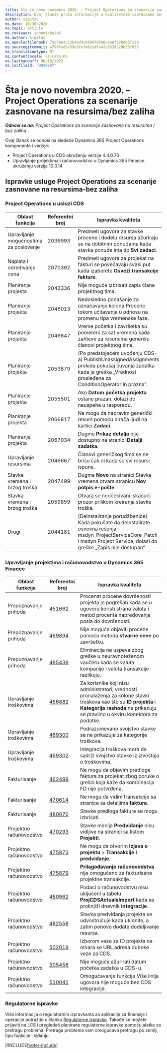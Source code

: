```yaml
---
title: Šta je novo novembra 2020. – Project Operations za scenarije zasnovane na resursima/bez zaliha
description: Ovaj članak pruža informacije o kvalitetnim ispravkama dostupnim u novembru 2020.
author: sigitac
ms.date: 10/30/2020
ms.topic: article
ms.reviewer: johnmichalak
ms.author: sigitac
ms.openlocfilehash: 75a7b63c12b0ad3c6808785b6cbe6f22bd65f126
ms.sourcegitcommit: a798fed5c59e3fefa62cdfa42c852d529b33fd35
ms.translationtype: MT
ms.contentlocale: sr-Latn-RS
ms.lasthandoff: 06/18/2022
ms.locfileid: "9029547"
---
```

# <a name="whats-new-november-2020---project-operations-for-resourcenon-stocked-based-scenarios"></a>Šta je novo novembra 2020. – Project Operations za scenarije zasnovane na resursima/bez zaliha

_**Odnosi se na:** Project Operations za scenarije zasnovane na resursima / bez zaliha_

Ovaj članak se odnosi na sledeće Dynamics 365 Project Operations komponente i verzije:

- Project Operations u CDS okruženju verzije 4.4.0.70
- Upravljanje projektima i računovodstvo u Dynamics 365 Finance okruženju verzija 10.0.14

## <a name="updates-to-project-operations-for-resource-non-stocked-based-scenarios"></a>Ispravke usluge Project Operations za scenarije zasnovane na resursima-bez zaliha

### <a name="project-operations-on-cds"></a>Project Operations u usluzi CDS

| Oblast funkcija                 | Referentni broj | Ispravka kvaliteta                                                                                                                                                                    |
|------------------------------|------------------|-----------------------------------------------------------------------------------------------------------------------------------------------------------------------------------|
| Upravljanje mogućnostima za poslovanje       | 2036993          | Predmeti ugovora za stavke procene i dodelu resursa ažuriraju se na dobitnim ponudama kada stavka ponude ima tip **Svi zadaci**.                                                 |
| Naplata i određivanje cena          | 2070392          | Predmeti ugovora za projekat na fakturi se povećavaju svaki put kada izaberete **Osveži transakcije fakture**.                                                                         |
| Planiranje projekta             | 2043336          | Nije moguće izbrisati zapis člana projektnog tima.                                                                                                                                  |
| Planiranje projekta             | 2046013          | Nedosledno ponašanje za označavanje kolona Procene tokom učitavanja u odnosu na promenu tipa vremenske faze.                                                                                   |
| Planiranje projekta             | 2046647          | Vreme početka i završetka su pomereni za sat vremena kada zahteve za resursima generišu članovi projektnog tima.                                                                      |
| Planiranje projekta             | 2053879          | (Po predstojećem uvođenju CDS-a) PublishUnassignedAssignments prekida pokušaj čuvanja zadatka kada je greška „Vrednost prosleđena za ConditionOperator.In prazna“.                       |
| Planiranje projekta             | 2055501          | Ako **Datum početka projekta** ostane prazan, dolazi do neuspeha u rasporedu.                                                                                                      |
| Planiranje projekta             | 2066817          | Ne mogu da napravim generički resurs pomoću birača ljudi na kartici **Zadaci**.                                                                                                   |
| Planiranje projekta             | 2067034          | Dugme **Prikaz detalja** nije dostupno na stranici **Detalji zadatka**.                                                                                                       |
| Upravljanje resursima          | 2046667          | Članovi generičkog tima se ne brišu čak ni kada se svi resursi ispune.                                                                                                    |
| Stavka vremena i brzog troška | 2047499          | Dugme **Novo** na stranici Stavka vremena otvara stranicu **Nov potpis e-pošte**.                                                                                               |
| Stavka vremena i brzog troška | 2059859          | Otvara se neočekivani iskačući prozor prilikom kreiranja stavke troška.                                                                                                                         |
| Drugi                        | 2044181          | (Deinstaliranje porudžbenice)   Kada pokušate da deinstalirate osnovna rešenja msdyn_ProjectServiceCore_Patch i msdyn Project Service, dolazi do greške „Zapis nije dostupan“.  |

### <a name="project-management-and-accounting-in-dynamics-365-finance"></a>Upravljanje projektima i računovodstvo u Dynamics 365 Finance

| Oblast funkcija        | Referentni broj | Ispravka kvaliteta                                                                                                                                                            |
|---------------------|------------------|---------------------------------------------------------------------------------------------------------------------------------------------------------------------------|
| Prepoznavanje prihoda | [451662](https://fix.lcs.dynamics.com/Issue/Details/?bugId=451662)           | Procenat procene dovršenosti projekta je pogrešan kada se u ugovoru koristi strana valuta i metod procenta napredovanja posla do dovršenosti.                     |
| Prepoznavanje prihoda | [469894](https://fix.lcs.dynamics.com/Issue/Details/?bugId=469894)           | Nije moguće objaviti procene pomoću metoda **stvarne cene** po završetku.                                                                                                    |
| Prepoznavanje prihoda | [485439](https://fix.lcs.dynamics.com/Issue/Details/?bugId=485439)           | Eliminacija ne uspeva zbog greške u neuravnoteženom vaučeru kada se valuta kompanije i valuta transakcije razlikuju.                                              |
| Upravljanje troškovima  | [456882](https://fix.lcs.dynamics.com/Issue/Details/?bugId=456822)           | Za korisnike koji nisu administratori, vrednosti pronalaženja za kolone stavki troškova kao što su **ID projekta** i **Kategorija rashoda** ne prikazuju se pravilno u okviru konektora za podatke. |
| Upravljanje troškovima  | [469300](https://fix.lcs.dynamics.com/Issue/Details/?bugId=469300)           | Podrazumevano svojstvo stavke se ne prikazuje za kategorije troškova.                                                                                                         |
| Upravljanje troškovima  | [469302](https://fix.lcs.dynamics.com/Issue/Details/?bugId=469302)           | Integracija troškova mora da sadrži svojstvo stavke iz izveštaja o troškovima.                                                                                             |
| Fakturisanje           | [462499](https://fix.lcs.dynamics.com/Issue/Details/?bugId=462499)           | Ne mogu da objavim predloge faktura za projekat zbog poruke o grešci koja kaže da kombinacija FD nije potvrđena.                                                    |
| Fakturisanje           | [470614](https://fix.lcs.dynamics.com/Issue/Details/?bugId=470614)           | Ne mogu da vidim transakcije sa stranice sa detaljima **fakture**.                                                                                                              |
| Fakturisanje           | [480070](https://fix.lcs.dynamics.com/Issue/Details/?bugId=480070)           | Stavke predloga fakture se mogu izbrisati.                                                                                                                                  |
| Projektno računovodstvo  | [470293](https://fix.lcs.dynamics.com/Issue/Details/?bugId=470293)           | Stavke menija **Predviđanje** nisu vidljive na stranici sa listom **Projekti**.                                                                                                   |
| Projektno računovodstvo  | [475873](https://fix.lcs.dynamics.com/Issue/Details/?bugId=475873)           | Ne mogu da otvorim **Izjava o projektu**   > **Transakcije i predviđanje**.                                                                                                       |
| Projektno računovodstvo  | [475879](https://fix.lcs.dynamics.com/Issue/Details/?bugId=475879)           | **Prilagođavanje računovodstva** nije omogućeno za fakturisane projektne transakcije.                                                                                                  |
| Projektno računovodstvo  | [480962](https://fix.lcs.dynamics.com/Issue/Details/?bugId=480962)           | Podaci o računovodstvu nisu uključeni u tabelu **ProjCDSActualsImport** kada se proknjiži dnevnik **integracije**.                                                  |
| Projektno računovodstvo  | [482558](https://fix.lcs.dynamics.com/Issue/Details/?bugId=482558)           | Stavka predviđanja projekta se udvostručuje kada uklonite, a zatim ponovo dodate dodeljivanje resursa.                                                                            |
| Projektno računovodstvo  | [502019](https://fix.lcs.dynamics.com/Issue/Details/?bugId=502019)           | Izborom veze za ID projekta ne otvara se URL adresa duboke veze za CDS.                                                                                                         |
| Projektno računovodstvo  | [505458](https://fix.lcs.dynamics.com/Issue/Details/?bugId=505458)           | Nije moguće ažurirati datum početka zadatka u CDS-u.                                                                                                                           |
| Projektno računovodstvo  | [510041](https://fix.lcs.dynamics.com/Issue/Details/?bugId=510041)           | Omogućavanje funkcije Više linija ugovora nije moguće bez CDS integracije.                                                                                   |

### <a name="regulatory-updates"></a>Regulatorne ispravke
Više informacija o regulatornim ispravkama za aplikacije za finansije i operacije potražite u članku [Regulatorne ispravke](/dynamics365/finance/localizations/regulatory-updates). Takođe se možete prijaviti na LCS i pregledati planirane regulatorne ispravke pomoću alatke za pretragu problema. Pretraga problema vam omogućava pretragu po zemlji, tipu funkcije i izdanju.


[!INCLUDE[footer-include](../includes/footer-banner.md)]